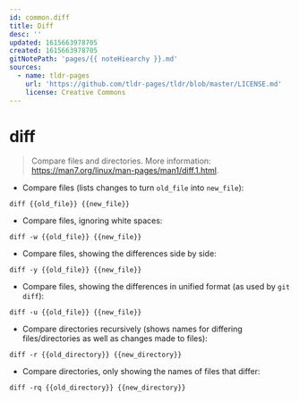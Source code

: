 ```yaml
---
id: common.diff
title: Diff
desc: ''
updated: 1615663978705
created: 1615663978705
gitNotePath: 'pages/{{ noteHiearchy }}.md'
sources:
  - name: tldr-pages
    url: 'https://github.com/tldr-pages/tldr/blob/master/LICENSE.md'
    license: Creative Commons
---
```

# diff

> Compare files and directories.
> More information: <https://man7.org/linux/man-pages/man1/diff.1.html>.

- Compare files (lists changes to turn `old_file` into `new_file`):

`diff {{old_file}} {{new_file}}`

- Compare files, ignoring white spaces:

`diff -w {{old_file}} {{new_file}}`

- Compare files, showing the differences side by side:

`diff -y {{old_file}} {{new_file}}`

- Compare files, showing the differences in unified format (as used by `git diff`):

`diff -u {{old_file}} {{new_file}}`

- Compare directories recursively (shows names for differing files/directories as well as changes made to files):

`diff -r {{old_directory}} {{new_directory}}`

- Compare directories, only showing the names of files that differ:

`diff -rq {{old_directory}} {{new_directory}}`

